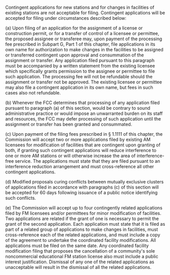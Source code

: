 Contingent applications for new stations and for changes in facilities of existing stations are not acceptable for filing. Contingent applications will be accepted for filing under circumstances described below:

(a) Upon filing of an application for the assignment of a license or construction permit, or for a transfer of control of a licensee or permittee, the proposed assignee or transferee may, upon payment of the processing fee prescribed in Subpart G, Part 1 of this chapter, file applications in its own name for authorization to make changes in the facilities to be assigned or transferred contingent upon approval and consummation of the assignment or transfer. Any application filed pursuant to this paragraph must be accompanied by a written statement from the existing licensee which specifically grants permission to the assignee or permittee to file such application. The processing fee will not be refundable should the assignment or transfer not be approved. The existing licensee or permittee may also file a contingent application in its own name, but fees in such cases also not refundable.

(b) Whenever the FCC determines that processing of any application filed pursuant to paragraph (a) of this section, would be contrary to sound administrative practice or would impose an unwarranted burden on its staff and resources, the FCC may defer processing of such application until the assignment or transfer has been granted and consummated.

(c) Upon payment of the filing fees prescribed in § 1.1111 of this chapter, the Commission will accept two or more applications filed by existing AM licensees for modification of facilities that are contingent upon granting of both, if granting such contingent applications will reduce interference to one or more AM stations or will otherwise increase the area of interference-free service. The applications must state that they are filed pursuant to an interference reduction arrangement and must cross-reference all other contingent applications.

(d) Modified proposals curing conflicts between mutually exclusive clusters of applications filed in accordance with paragraphs (c) of this section will be accepted for 60 days following issuance of a public notice identifying such conflicts.

(e) The Commission will accept up to four contingently related applications filed by FM licensees and/or permittees for minor modification of facilities. Two applications are related if the grant of one is necessary to permit the grant of the second application. Each application must state that it is filed as part of a related group of applications to make changes in facilities, must cross-reference each of the related applications, and must include a copy of the agreement to undertake the coordinated facility modifications. All applications must be filed on the same date. Any coordinated facility modification filing that proposes the cancellation of a community's sole noncommercial educational FM station license also must include a public interest justification. Dismissal of any one of the related applications as unacceptable will result in the dismissal of all the related applications.
              

